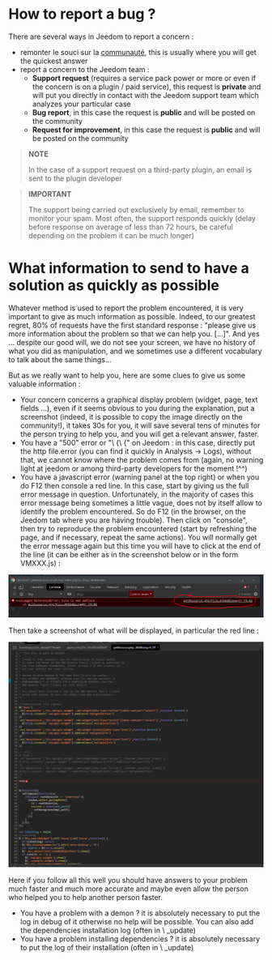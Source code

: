 # How to report a bug ?

There are several ways in Jeedom to report a concern : 

- remonter le souci sur la [communauté](https://community.jeedom.com), this is usually where you will get the quickest answer
- report a concern to the Jeedom team : 
  - **Support request** (requires a service pack power or more or even if the concern is on a plugin / paid service), this request is **private** and will put you directly in contact with the Jeedom support team which analyzes your particular case
  - **Bug report**, in this case the request is **public** and will be posted on the community
  - **Request for improvement**, in this case the request is **public** and will be posted on the community

>**NOTE**
>
>In the case of a support request on a third-party plugin, an email is sent to the plugin developer

>**IMPORTANT**
>
>The support being carried out exclusively by email, remember to monitor your spam. Most often, the support responds quickly (delay before response on average of less than 72 hours, be careful depending on the problem it can be much longer)

# What information to send to have a solution as quickly as possible

Whatever method is used to report the problem encountered, it is very important to give as much information as possible. Indeed, to our greatest regret, 80% of requests have the first standard response : "please give us more information about the problem so that we can help you. [...]". And yes ... despite our good will, we do not see your screen, we have no history of what you did as manipulation, and we sometimes use a different vocabulary to talk about the same things...

But as we really want to help you, here are some clues to give us some valuable information : 

- Your concern concerns a graphical display problem (widget, page, text fields ...), even if it seems obvious to you during the explanation, put a screenshot (indeed, it is possible to copy the image directly on the community!), it takes 30s for you, it will save several tens of minutes for the person trying to help you, and you will get a relevant answer, faster.
- You have a "500" error or "\ {\ {" on Jeedom : in this case, directly put the http file.error (you can find it quickly in Analysis -> Logs), without that, we cannot know where the problem comes from (again, no warning light at jeedom or among third-party developers for the moment !^^)
- You have a javascript error (warning panel at the top right) or when you do F12 then console a red line. In this case, start by giving us the full error message in question. Unfortunately, in the majority of cases this error message being sometimes a little vague, does not by itself allow to identify the problem encountered. So do F12 (in the browser, on the Jeedom tab where you are having trouble). Then click on "console", then try to reproduce the problem encountered (start by refreshing the page, and if necessary, repeat the same actions). You will normally get the error message again but this time you will have to click at the end of the line (it can be either as in the screenshot below or in the form VMXXX.js) : 

![remonter_un_bug001](images/remonter_un_bug001.png)

Then take a screenshot of what will be displayed, in particular the red line : 

![remonter_un_bug002](images/remonter_un_bug002.png)

Here if you follow all this well you should have answers to your problem much faster and much more accurate and maybe even allow the person who helped you to help another person faster.

- You have a problem with a demon ? it is absolutely necessary to put the log in debug of it otherwise no help will be possible. You can also add the dependencies installation log (often in \ _update)
- You have a problem installing dependencies ? it is absolutely necessary to put the log of their installation (often in \ _update)
